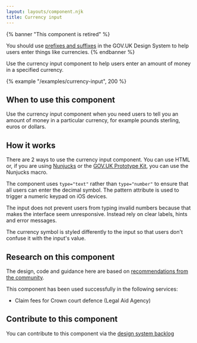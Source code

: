 ```yaml
---
layout: layouts/component.njk
title: Currency input
---
```


{% banner "This component is retired" %}

You should use [prefixes and suffixes](https://design-system.service.gov.uk/components/text-input/#prefixes-and-suffixes) in the GOV.UK Design System to help users enter things like currencies.
{% endbanner %}







Use the currency input component to help users enter an amount of money in a specified currency.

{% example "/examples/currency-input", 200 %}

## When to use this component

Use the currency input component when you need users to tell you an amount of money in a particular currency, for example pounds sterling, euros or dollars.

## How it works

There are 2 ways to use the currency input component. You can use HTML or, if you are using [Nunjucks](https://mozilla.github.io/nunjucks/) or the [GOV.UK Prototype Kit](https://govuk-prototype-kit.herokuapp.com/), you can use the Nunjucks macro.

The component uses `type="text"` rather than `type="number"` to ensure that all users can enter the decimal symbol. The pattern attribute is used to trigger a numeric keypad on iOS devices.

The input does not prevent users from typing invalid numbers because that makes the interface seem unresponsive. Instead rely on clear labels, hints and error messages.

The currency symbol is styled differently to the input so that users don't confuse it with the input's value.

## Research on this component

The design, code and guidance here are based on [recommendations from the community](https://github.com/alphagov/govuk-design-system-backlog/issues/68).

This component has been used successfully in the following services:

- Claim fees for Crown court defence (Legal Aid Agency)

## Contribute to this component

You can contribute to this component via the [design system backlog](https://github.com/ministryofjustice/moj-design-system-backlog/issues/9)
